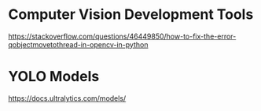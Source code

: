 # Computer Vision Development Tools

https://stackoverflow.com/questions/46449850/how-to-fix-the-error-qobjectmovetothread-in-opencv-in-python

# YOLO Models
https://docs.ultralytics.com/models/